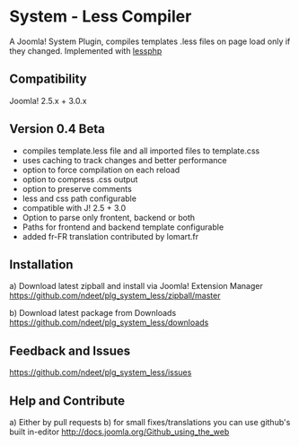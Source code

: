 # System - Less Compiler
A Joomla! System Plugin, compiles templates .less files on page load only if they changed. Implemented with [lessphp] 


[lessphp]: https://github.com/leafo/lessphp

## Compatibility
Joomla! 2.5.x + 3.0.x

## Version 0.4 Beta
+ compiles template.less file and all imported files to template.css
+ uses caching to track changes and better performance
+ option to force compilation on each reload
+ option to compress .css output
+ option to preserve comments
+ less and css path configurable
+ compatible with J! 2.5 + 3.0
+ Option to parse only frontent, backend or both
+ Paths for frontend and backend template configurable
+ added fr-FR translation contributed by lomart.fr

## Installation
a) Download latest zipball and install via Joomla! Extension Manager
https://github.com/ndeet/plg_system_less/zipball/master

b) Download latest package from Downloads
https://github.com/ndeet/plg_system_less/downloads

## Feedback and Issues
https://github.com/ndeet/plg_system_less/issues

## Help and Contribute
a) Either by pull requests 
b) for small fixes/translations you can use github's built in-editor
http://docs.joomla.org/Github_using_the_web


